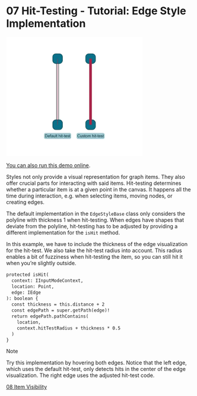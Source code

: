 <!--
 //////////////////////////////////////////////////////////////////////////////
 // @license
 // This file is part of yFiles for HTML.
 // Use is subject to license terms.
 //
 // Copyright (c) by yWorks GmbH, Vor dem Kreuzberg 28,
 // 72070 Tuebingen, Germany. All rights reserved.
 //
 //////////////////////////////////////////////////////////////////////////////
-->
# 07 Hit-Testing - Tutorial: Edge Style Implementation

<img src="../../../doc/demo-thumbnails/tutorial-style-implementation-edge-hit-testing.webp" alt="demo-thumbnail" height="320"/>

[You can also run this demo online](https://www.yworks.com/demos/tutorial-style-implementation-edge/07-hit-testing/).

Styles not only provide a visual representation for graph items. They also offer crucial parts for interacting with said items. Hit-testing determines whether a particular item is at a given point in the canvas. It happens all the time during interaction, e.g. when selecting items, moving nodes, or creating edges.

The default implementation in the `EdgeStyleBase` class only considers the polyline with thickness 1 when hit-testing. When edges have shapes that deviate from the polyline, hit-testing has to be adjusted by providing a different implementation for the `isHit` method.

In this example, we have to include the thickness of the edge visualization for the hit-test. We also take the hit-test radius into account. This radius enables a bit of fuzziness when hit-testing the item, so you can still hit it when you’re slightly outside.

```
protected isHit(
  context: IInputModeContext,
  location: Point,
  edge: IEdge
): boolean {
  const thickness = this.distance + 2
  const edgePath = super.getPath(edge)!
  return edgePath.pathContains(
    location,
    context.hitTestRadius + thickness * 0.5
  )
}
```

Note

Try this implementation by hovering both edges. Notice that the left edge, which uses the default hit-test, only detects hits in the center of the edge visualization. The right edge uses the adjusted hit-test code.

[08 Item Visibility](../../tutorial-style-implementation-edge/08-visibility/)
